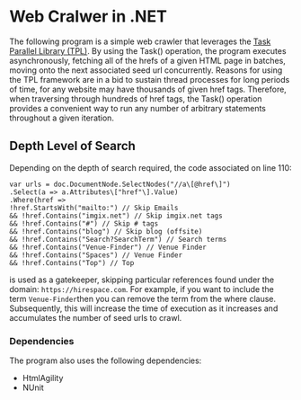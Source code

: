 
# Web Cralwer in .NET
The following program is a simple web crawler that leverages the [Task Parallel Library (TPL)](https://docs.microsoft.com/en-us/dotnet/standard/parallel-programming/task-based-asynchronous-programming#tasks-threads-and-culture). By using the Task() operation, the program executes asynchronously, fetching all of the hrefs of a given HTML page in batches, moving onto the next associated seed url concurrently. Reasons for using the TPL framework are in a bid to sustain thread processes for long periods of time, for any website may have thousands of given href tags. Therefore, when traversing through hundreds of href tags, the Task() operation provides a convenient way to run any number of arbitrary statements throughout a given iteration.

## Depth Level of Search
Depending on the depth of search required, the code associated on line 110:

    var urls = doc.DocumentNode.SelectNodes("//a\[@href\]")  
    .Select(a => a.Attributes\["href"\].Value)  
    .Where(href =>  
    !href.StartsWith("mailto:") // Skip Emails  
    && !href.Contains("imgix.net") // Skip imgix.net tags  
    && !href.Contains("#") // Skip # tags  
    && !href.Contains("blog") // Skip blog (offsite)  
    && !href.Contains("Search?SearchTerm") // Search terms  
    && !href.Contains("Venue-Finder") // Venue Finder  
    && !href.Contains("Spaces") // Venue Finder  
    && !href.Contains("Top") // Top 
is used as a gatekeeper, skipping particular references found under the domain: `https://hirespace.com`. For example, if you want to include the term `Venue-Finder`then you can remove the term from the where clause. Subsequently, this will increase the time of execution as it increases and accumulates the number of seed urls to crawl.

### Dependencies
The program also uses the following dependencies:
 - HtmlAgility 
 - NUnit